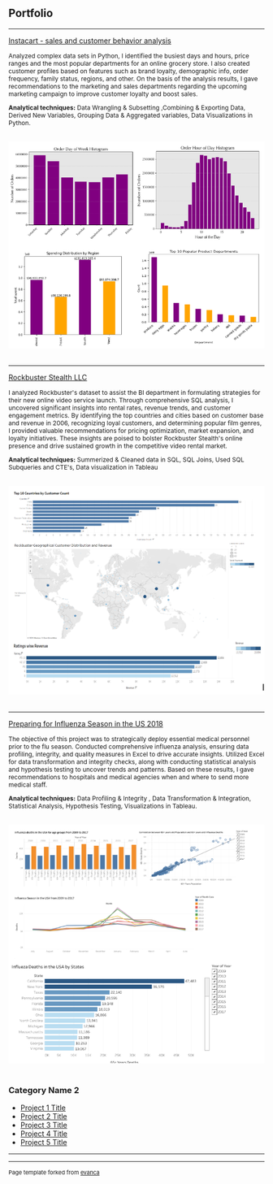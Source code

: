 ## Portfolio

---
[Instacart - sales and customer behavior analysis](https://github.com/MounikaAchchannagari/Instacart)

<p style="font-size: 12px"> Analyzed complex data sets in Python, I identified the busiest days and hours, price ranges and the most popular departments for an online grocery store. I also created customer profiles based on features such as brand loyalty, demographic info, order frequency, family status, regions, and other. On the basis of the analysis results, I gave recommendations to the marketing and sales departments regarding the upcoming marketing campaign to improve customer loyalty and boost sales. </p>

<p style="font-size: 12px"><b>Analytical techniques:</b> Data Wrangling & Subsetting ,Combining & Exporting Data, Derived New Variables, Grouping Data & Aggregated variables, Data Visualizations in Python. </p>
<br>
 <img src="images/Instacart.portfolio1.png?raw=true"/>  
<br><br>


---
[Rockbuster Stealth LLC](https://github.com/MounikaAchchannagari/Rockbuster)

<p style="font-size: 12px">I analyzed Rockbuster's dataset to assist the BI department in formulating strategies for their new online video service launch. Through comprehensive SQL analysis, I uncovered significant insights into rental rates, revenue trends, and customer engagement metrics. By identifying the top countries and cities based on customer base and revenue in 2006, recognizing loyal customers, and determining popular film genres, I provided valuable recommendations for pricing optimization, market expansion, and loyalty initiatives. These insights are poised to bolster Rockbuster Stealth's online presence and drive sustained growth in the competitive video rental market. </p>

<p style="font-size: 12px"><b>Analytical techniques:</b> Summerized & Cleaned data in SQL, SQL Joins, Used SQL Subqueries and CTE's, Data visualization in Tableau</p>
<br>
 <img src="images/Rockbusterportfolio.png?raw=true"/>  
<br><br>


---
[Preparing for Influenza Season in the US 2018](https://github.com/MounikaAchchannagari/Influenza-Season-Analysis)

<p style="font-size: 12px"> The objective of this project was to strategically deploy essential medical personnel prior to the flu season. Conducted comprehensive influenza analysis, ensuring data profiling, integrity, and quality measures in Excel to drive accurate insights. Utilized Excel for data transformation and integrity checks, along with conducting statistical analysis and hypothesis testing to uncover trends and patterns. Based on these results, I gave recommendations to hospitals and medical agencies when and where to send more medical staff. </p>

<p style="font-size: 12px"><b>Analytical techniques:</b> Data Profiling & Integrity , Data Transformation & Integration, Statistical Analysis, Hypothesis Testing, Visualizations in Tableau. </p>
<br>
 <img src="images/influenzaportfolio.png?raw=true"/>  
<br><br>


### Category Name 2

- [Project 1 Title](http://example.com/)
- [Project 2 Title](http://example.com/)
- [Project 3 Title](http://example.com/)
- [Project 4 Title](http://example.com/)
- [Project 5 Title](http://example.com/)

---




---
<p style="font-size:11px">Page template forked from <a href="https://github.com/evanca/quick-portfolio">evanca</a></p>
<!-- Remove above link if you don't want to attibute -->
